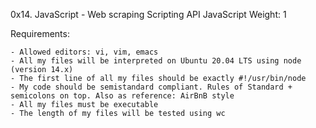 0x14. JavaScript - Web scraping
Scripting
API
JavaScript
 Weight: 1

Requirements:

	- Allowed editors: vi, vim, emacs
	- All my files will be interpreted on Ubuntu 20.04 LTS using node (version 14.x)
	- The first line of all my files should be exactly #!/usr/bin/node
	- My code should be semistandard compliant. Rules of Standard + semicolons on top. Also as reference: AirBnB style
	- All my files must be executable
	- The length of my files will be tested using wc
